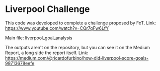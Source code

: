 # Liverpool Challenge
This code was developed to complete a challenge proposed by FoT. Link: https://www.youtube.com/watch?v=CQr7qFw6LfY

Main file: liverpool_goal_analysis

The outputs aren't on the repository, but you can see it on the Medium Report, a long side the report itself. Link: https://medium.com/@ricardofurbino/how-did-liverpool-score-goals-98713678eefe
